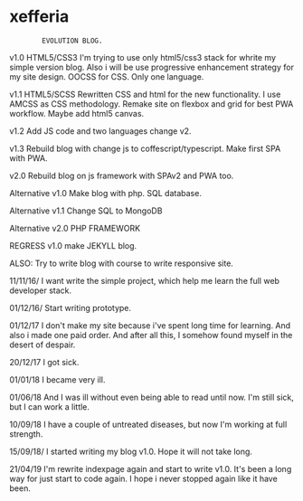 # xefferia
			EVOLUTION BLOG.

v1.0 HTML5/CSS3 I'm trying to use only html5/css3 stack for whrite my simple version blog. Also i will be use progressive enhancement strategy for my site design. OOCSS for CSS. Only one language.

v1.1 HTML5/SCSS Rewritten CSS and html for the new functionality. I use AMCSS as CSS methodology. Remake site on flexbox and grid for best PWA workflow. Maybe add html5 canvas.

v1.2 Add JS code and two languages change v2.

v1.3 Rebuild blog with change js to coffescript/typescript. Make first SPA with PWA.

v2.0 Rebuild blog on js framework with SPAv2 and PWA too.


Alternative v1.0 Make blog with php. SQL database.

Alternative v1.1 Change SQL to MongoDB

Alternative v2.0 PHP FRAMEWORK

REGRESS v1.0 make JEKYLL blog.

ALSO: Try to write blog with course to write responsive site. 


11/11/16/ I want write the simple project, which help me learn the full web developer stack.

01/12/16/ Start writing prototype.

01/12/17 I don't make my site because i've spent long time for learning. And also i made one paid order. And after all this, I somehow found myself in the desert of despair.

20/12/17 I got sick.

01/01/18 I became very ill.

01/06/18 And I was ill without even being able to read until now. I'm still sick, but I can work a little.

10/09/18 I have a couple of untreated diseases, but now I'm working at full strength.

15/09/18/ I started writing my blog v1.0. Hope it will not take long.

21/04/19 I'm rewrite indexpage again and start to write v1.0. It's been a long way for just start to code again. I hope i never stopped again like it have been.